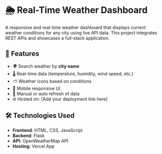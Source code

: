# 🌦️ Real-Time Weather Dashboard

A responsive and real-time weather dashboard that displays current weather conditions for any city using live API data. This project integrates REST APIs and showcases a full-stack application.

## 🚀 Features

- 🌍 Search weather by **city name**
- 🌡️ Real-time data (temperature, humidity, wind speed, etc.)
- ⛅ Weather icons based on conditions
- 📱 Mobile responsive UI
- 🔄 Manual or auto refresh of data
- 🌐 Hosted on: [Add your deployment link here]

## 🛠️ Technologies Used

- **Frontend**: HTML, CSS, JavaScript
- **Backend**: Flask
- **API**: OpenWeatherMap API
- **Hosting**: Vercel App
